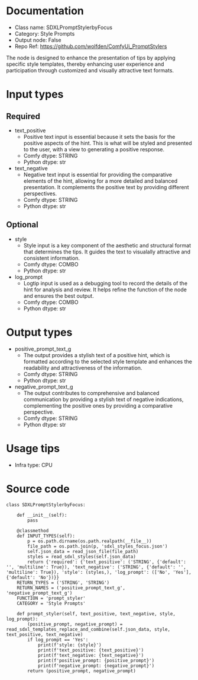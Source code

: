 # Documentation
- Class name: SDXLPromptStylerbyFocus
- Category: Style Prompts
- Output node: False
- Repo Ref: https://github.com/wolfden/ComfyUi_PromptStylers

The node is designed to enhance the presentation of tips by applying specific style templates, thereby enhancing user experience and participation through customized and visually attractive text formats.

# Input types
## Required
- text_positive
    - Positive text input is essential because it sets the basis for the positive aspects of the hint. This is what will be styled and presented to the user, with a view to generating a positive response.
    - Comfy dtype: STRING
    - Python dtype: str
- text_negative
    - Negative text input is essential for providing the comparative elements of the hint, allowing for a more detailed and balanced presentation. It complements the positive text by providing different perspectives.
    - Comfy dtype: STRING
    - Python dtype: str
## Optional
- style
    - Style input is a key component of the aesthetic and structural format that determines the tips. It guides the text to visualally attractive and consistent information.
    - Comfy dtype: COMBO
    - Python dtype: str
- log_prompt
    - Logtip input is used as a debugging tool to record the details of the hint for analysis and review. It helps refine the function of the node and ensures the best output.
    - Comfy dtype: COMBO
    - Python dtype: str

# Output types
- positive_prompt_text_g
    - The output provides a stylish text of a positive hint, which is formatted according to the selected style template and enhances the readability and attractiveness of the information.
    - Comfy dtype: STRING
    - Python dtype: str
- negative_prompt_text_g
    - The output contributes to comprehensive and balanced communication by providing a stylish text of negative indications, complementing the positive ones by providing a comparative perspective.
    - Comfy dtype: STRING
    - Python dtype: str

# Usage tips
- Infra type: CPU

# Source code
```
class SDXLPromptStylerbyFocus:

    def __init__(self):
        pass

    @classmethod
    def INPUT_TYPES(self):
        p = os.path.dirname(os.path.realpath(__file__))
        file_path = os.path.join(p, 'sdxl_styles_focus.json')
        self.json_data = read_json_file(file_path)
        styles = read_sdxl_styles(self.json_data)
        return {'required': {'text_positive': ('STRING', {'default': '', 'multiline': True}), 'text_negative': ('STRING', {'default': '', 'multiline': True}), 'style': (styles,), 'log_prompt': (['No', 'Yes'], {'default': 'No'})}}
    RETURN_TYPES = ('STRING', 'STRING')
    RETURN_NAMES = ('positive_prompt_text_g', 'negative_prompt_text_g')
    FUNCTION = 'prompt_styler'
    CATEGORY = 'Style Prompts'

    def prompt_styler(self, text_positive, text_negative, style, log_prompt):
        (positive_prompt, negative_prompt) = read_sdxl_templates_replace_and_combine(self.json_data, style, text_positive, text_negative)
        if log_prompt == 'Yes':
            print(f'style: {style}')
            print(f'text_positive: {text_positive}')
            print(f'text_negative: {text_negative}')
            print(f'positive_prompt: {positive_prompt}')
            print(f'negative_prompt: {negative_prompt}')
        return (positive_prompt, negative_prompt)
```